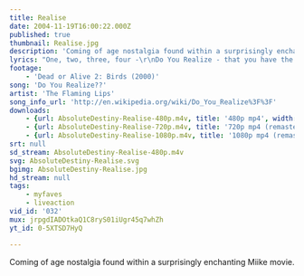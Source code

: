 ```yaml
---
title: Realise
date: 2004-11-19T16:00:22.000Z
published: true
thumbnail: Realise.jpg
description: 'Coming of age nostalgia found within a surprisingly enchanting Miike movie.'
lyrics: "One, two, three, four -\r\nDo You Realize - that you have the most beautiful face\r\nDo You Realize - we're floating in space -\r\nDo You Realize - that happiness makes you cry\r\nDo You Realize - that everyone you know someday will die\r\n\r\nAnd instead of saying all of your goodbyes - let them know\r\nYou realize that life goes fast\r\nIt's hard to make the good things last\r\nYou realize the sun don'-go down\r\nIt's just an illusion caused by the world spinning round\r\n\r\nDo You Realize - Oh - Oh - Oh\r\nDo You Realize - that everyone you know\r\nSomeday will die -\r\n\r\nAnd instead of saying all of your goodbyes - let them know\r\nYou realize that life goes fast\r\nIt's hard to make the good things last\r\nYou realize the sun don'-go down\r\nIt's just an illusion caused by the world spinning round\r\n\r\nDo You Realize - that you have the most beautiful face\r\nDo You Realize"
footage:
    - 'Dead or Alive 2: Birds (2000)'
song: 'Do You Realize??'
artist: 'The Flaming Lips'
song_info_url: 'http://en.wikipedia.org/wiki/Do_You_Realize%3F%3F'
downloads:
    - {url: AbsoluteDestiny-Realise-480p.m4v, title: '480p mp4', width: 848, height: 480, mimetype: video/mp4}
    - {url: AbsoluteDestiny-Realise-720p.m4v, title: '720p mp4 (remaster)', width: 848, height: 480, mimetype: video/mp4}
    - {url: AbsoluteDestiny-Realise-1080p.m4v, title: '1080p mp4 (remaster)', width: 848, height: 480, mimetype: video/mp4}
srt: null
sd_stream: AbsoluteDestiny-Realise-480p.m4v
svg: AbsoluteDestiny-Realise.svg
bgimg: AbsoluteDestiny-Realise.jpg
hd_stream: null
tags:
    - myfaves
    - liveaction
vid_id: '032'
mux: jrpgdIADOtkaQ1C8ryS01iUgr45q7whZh
yt_id: 0-5XTSD7HyQ

---
```

Coming of age nostalgia found within a surprisingly enchanting Miike movie.